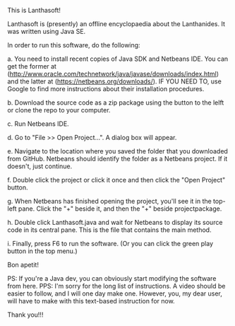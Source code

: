 This is Lanthasoft!

Lanthasoft is (presently) an offline encyclopaedia about the Lanthanides. It was written using Java SE.

In order to run this software, do the following:

a. You need to install recent copies of Java SDK and Netbeans IDE. You can get the former at  (http://www.oracle.com/technetwork/java/javase/downloads/index.html) and the latter at (https://netbeans.org/downloads/). IF YOU NEED TO, use Google to find more instructions about their installation procedures.

b. Download the source code as a zip package using the button to the lelft or clone the repo to your computer.

c. Run Netbeans IDE.

d. Go to "File >> Open Project...". A dialog box will appear.

e. Navigate to the location where you saved the folder that you downloaded from
GitHub. Netbeans should identify the folder as a Netbeans project. If it doesn't, just continue.

f. Double click the project or click it once and then click the "Open Project" button.

g. When Netbeans has finished opening the project, you'll see it in the 
top-left pane. Click the "+" beside it, and 
then the "+" beside projectpackage.

h. Double click Lanthasoft.java and wait for Netbeans to display its source code in
its central  pane. This is the file that contains the main method.

i. Finally, press F6 to run the software. (Or you can click the green play button
in the top menu.)

Bon apetit!

PS: If you're a Java dev, you can obviously start modifying the software from
here.
PPS: I'm sorry for the long list of instructions. A video should be easier to follow, and I will one day
make one. However, you, my dear user, will have to make with this text-based instruction for now. 

Thank you!!!
